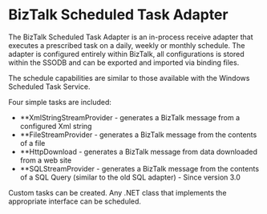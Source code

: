 # BizTalk Scheduled Task Adapter 

The BizTalk Scheduled Task Adapter is an in-process receive adapter that executes a prescribed task on a daily, weekly or monthly schedule. The adapter is configured entirely within BizTalk, all configurations is stored within the SSODB and can be exported and imported via binding files. 
 
The schedule capabilities are similar to those available with the Windows Scheduled Task Service.
 
Four simple tasks are included:
* **XmlStringStreamProvider - generates a BizTalk message from a configured Xml string
* **FileStreamProvider - generates a BizTalk message from the contents of a file
* **HttpDownload - generates a BizTalk message from data downloaded from a web site
* **SQLStreamProvider - generates a BizTalk message from the contents of a SQL Query (similar to the old SQL adapter) - Since version 3.0
 
Custom tasks can be created. Any .NET class that implements the appropriate interface can be scheduled.